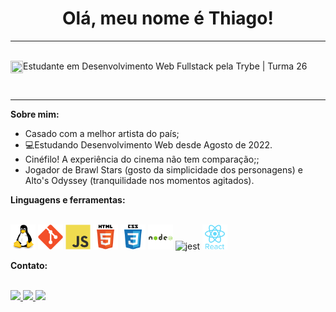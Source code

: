 <h1 align="center"> Olá, meu nome é Thiago! </h1>
<hr />
<br />

<a href="http://betrybe.com/" target="_blank">
<img align="left" src="https://emoji.slack-edge.com/TMDDFEPFU/trybe_logoverde/1ff4f04c05e88868.png" width="20px" height="20px">
</a> 
Estudante em Desenvolvimento Web Fullstack pela Trybe | Turma 26
</p>
<br />
<hr />
<p>
<strong>Sobre mim:</strong> <br />
  
  - Casado com a melhor artista do país;
  - 💻Estudando Desenvolvimento Web desde Agosto de 2022. <br />
- Cinéfilo! A experiência do cinema não tem comparação;; <br/>
- Jogador de Brawl Stars (gosto da simplicidade dos personagens) e Alto's Odyssey (tranquilidade nos momentos agitados).<br />
</p>
 
<strong>Linguagens e ferramentas:</strong> <br/><br/>
<p align="left">
<img src="https://raw.githubusercontent.com/devicons/devicon/master/icons/linux/linux-original.svg" alt="linux" width="40" height="40" />
<img src="https://raw.githubusercontent.com/devicons/devicon/master/icons/git/git-original.svg" alt="git" width="40" height="40"/>
<img src="https://raw.githubusercontent.com/devicons/devicon/master/icons/javascript/javascript-original.svg" alt="javascript" width="40" height="40"/>           
<img src="https://raw.githubusercontent.com/devicons/devicon/master/icons/html5/html5-original-wordmark.svg" alt="html5" width="40" height="40"/> 
<img src="https://raw.githubusercontent.com/devicons/devicon/master/icons/css3/css3-original-wordmark.svg" alt="css3" width="40" height="40"/> 

<img src="https://raw.githubusercontent.com/devicons/devicon/master/icons/nodejs/nodejs-original-wordmark.svg" alt="nodejs" width="40" height="40"/> 
<img src="https://www.learnstorybook.com/intro-to-storybook/logo-jest.png" alt="jest" width="40" height="40" />
<img src="https://raw.githubusercontent.com/devicons/devicon/master/icons/react/react-original-wordmark.svg" alt="react" width="40" height="40"/> 
</p>
<strong>Contato:</strong> <br/><br/>

<p align="left">
  
  <a href = "mailto:liras.thiago@gmail.com">
    <img src="https://img.shields.io/badge/-Gmail-1C1C1C?style=for-the-badge&logo=gmail&logoColor=2ec18b" target="_blank">
  </a>
  
  <a href="https://www.instagram.com/thiago.slira/" target="_blank" alt="Instagram">
    <img src="https://img.shields.io/badge/-Instagram-1C1C1C?style=for-the-badge&logo=Instagram&logoColor=2ec18b&link=https://www.instagram.com/franfigueiredoo"/>
  </a>
  
  <a href="https://www.linkedin.com/in/thiago-slira/" target="_blank" alt="Linkedin">
    <img src="https://img.shields.io/badge/-Linkedin-1C1C1C?style=for-the-badge&logo=Linkedin&logoColor=2ec18b&link=https://www.linkedin.com/in/francinefigueiredo"/>
  </a>
  
</p>

